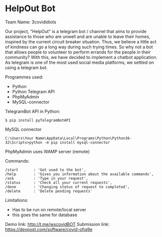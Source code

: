 # HelpOut Bot
Team Name: 3covididiots

Our project, "HelpOut" is a telegram bot / channel that aims to provide assistance to those who are unwell and are unable to leave their 
homes, inspired by the current circuit breaker situation. Thus, we believe a little act of kindness can go a long way during such trying 
times. So why not a bot that allows people to volunteer to perform errands for the people in their community? With this, we have decided 
to implement a chatbot application. As telegram is one of the most used social media platforms, we settled on using a telegram bot. 

Programmes used:
  - Python
  - Python Telegram API
  - PhpMyAdmin
  - MySQL-connector

TelegramBot API in Python:

```$ pip install pyTelegramBotAPI```

MySQL connector

```C:\Users\Your Name\AppData\Local\Programs\Python\Python36-32\Scripts>python -m pip install mysql-connector```

PhpMyAdmin uses WAMP server (remote)

Commands:

    /start       : 'Get used to the bot',
    /help        : 'Gives you information about the available commands',
    /ask         : 'Type in your request',
    /status      : 'Check all your current requests',
    /done        : 'Changing status of request to completed',
    /delete      : 'Delete pending requests'
    
Limitations:
  - Has to be run on remote/local server
  - this goes the same for database


Demo link: http://t.me/wxcovidBOT
Submission link: https://devpost.com/software/covid-ofiq9e
